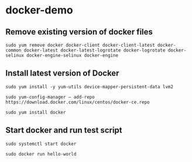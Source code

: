# docker-demo

## Remove existing version of docker files
```sudo yum remove docker docker-client docker-client-latest docker-common docker-latest docker-latest-logrotate docker-logrotate docker-selinux docker-engine-selinux docker-engine```

## Install latest version of Docker
```sudo yum install -y yum-utils device-mapper-persistent-data lvm2```

```sudo yum-config-manager — add-repo https://download.docker.com/linux/centos/docker-ce.repo```

```sudo yum install docker```

## Start docker and run test script
```sudo systemctl start docker```

```sudo docker run hello-world```
